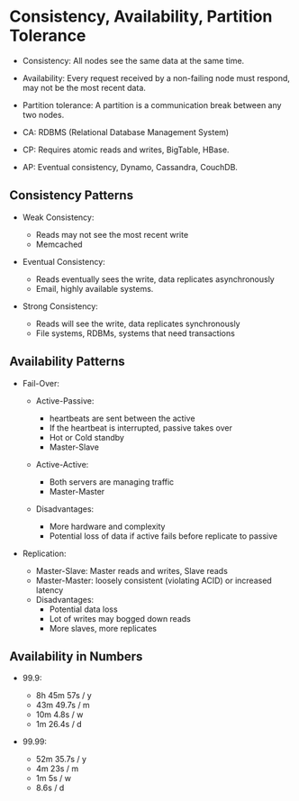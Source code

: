 # Consistency, Availability, Partition Tolerance

-   Consistency: All nodes see the same data at the same time.
-   Availability: Every request received by a non-failing node must respond, may not be the most recent data.
-   Partition tolerance: A partition is a communication break between any two nodes.

-   CA: RDBMS (Relational Database Management System)
-   CP: Requires atomic reads and writes, BigTable, HBase.
-   AP: Eventual consistency, Dynamo, Cassandra, CouchDB.

## Consistency Patterns

-   Weak Consistency:
    -   Reads may not see the most recent write
    -   Memcached

-   Eventual Consistency:
    -   Reads eventually sees the write, data replicates asynchronously
    -   Email, highly available systems.

-   Strong Consistency:
    -   Reads will see the write, data replicates synchronously
    -   File systems, RDBMs, systems that need transactions

## Availability Patterns

-   Fail-Over:
    -   Active-Passive:
        -   heartbeats are sent between the active 
        -   If the heartbeat is interrupted, passive takes over
        -   Hot or Cold standby
        -   Master-Slave

    -   Active-Active:
        -   Both servers are managing traffic
        -   Master-Master

    -   Disadvantages:
        -   More hardware and complexity
        -   Potential loss of data if active fails before replicate to passive

-   Replication:
    -   Master-Slave: Master reads and writes, Slave reads
    -   Master-Master: loosely consistent (violating ACID) or increased latency
    -   Disadvantages:
        -   Potential data loss
        -   Lot of writes may bogged down reads
        -   More slaves, more replicates

## Availability in Numbers

-   99.9:
    -   8h 45m 57s / y
    -   43m 49.7s / m
    -   10m 4.8s / w
    -   1m 26.4s / d

-   99.99:
    -   52m 35.7s / y
    -   4m 23s / m
    -   1m 5s / w
    -   8.6s / d
